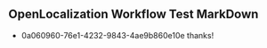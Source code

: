 ## OpenLocalization Workflow Test MarkDown
* 0a060960-76e1-4232-9843-4ae9b860e10e thanks!

<!--HONumber=Jul16_HO3-->


